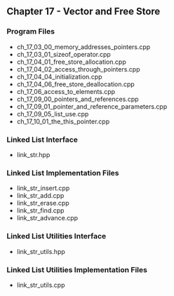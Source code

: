 ## Chapter 17 - Vector and Free Store

### Program Files
* ch\_17\_03\_00\_memory\_addresses\_pointers.cpp 
* ch\_17\_03\_01\_sizeof\_operator.cpp
* ch\_17\_04\_01\_free\_store\_allocation.cpp
* ch\_17\_04\_02\_access\_through\_pointers.cpp
* ch\_17\_04\_04\_initialization.cpp
* ch\_17\_04\_06\_free\_store\_deallocation.cpp
* ch\_17\_06\_access\_to\_elements.cpp
* ch\_17\_09\_00\_pointers\_and\_references.cpp
* ch\_17\_09\_01\_pointer\_and\_reference\_parameters.cpp
* ch\_17\_09\_05\_list\_use.cpp
* ch\_17\_10\_01\_the\_this\_pointer.cpp

### Linked List Interface
* link\_str.hpp

### Linked List Implementation Files
* link\_str\_insert.cpp
* link\_str\_add.cpp
* link\_str\_erase.cpp
* link\_str\_find.cpp
* link\_str\_advance.cpp

### Linked List Utilities Interface
* link\_str\_utils.hpp

### Linked List Utilities Implementation Files
* link\_str\_utils.cpp
